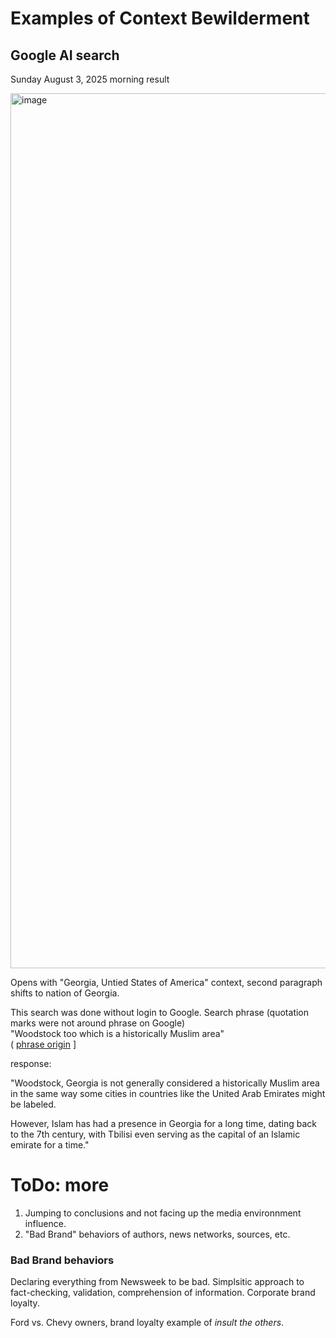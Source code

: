 # Examples of Context Bewilderment

## Google AI search

Sunday August 3, 2025 morning result

<img width="1488" height="1400" alt="image" src="https://github.com/user-attachments/assets/5d6f0527-3af1-46ed-9970-4c0a305efd2e" />

Opens with "Georgia, Untied States of America" context, second paragraph shifts to nation of Georgia.

This search was done without login to Google. 
Search phrase (quotation marks were not around phrase on Google)   
"Woodstock too which is a historically Muslim area"   
( [phrase origin](https://old.reddit.com/r/Damnthatsinteresting/comments/1mgh6r8/in_tv_show_homeland_local_artist_were_hired_to/n6oq9bv/) ]     

response:

"Woodstock, Georgia is not generally considered a historically Muslim area in the same way some cities in countries like the United Arab Emirates might be labeled.

However, Islam has had a presence in Georgia for a long time, dating back to the 7th century, with Tbilisi even serving as the capital of an Islamic emirate for a time."


# ToDo: more

1. Jumping to conclusions and not facing up the media environnment influence.
2. "Bad Brand" behaviors of authors, news networks, sources, etc.

### Bad Brand behaviors

Declaring everything from Newsweek to be bad. Simplsitic approach to fact-checking, validation, comprehension of information. Corporate brand loyalty.

Ford vs. Chevy owners, brand loyalty example of *insult the others*.
